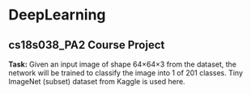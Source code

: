 # DeepLearning
## cs18s038_PA2 Course Project ##
<b> Task:</b> 
Given an input image of shape 64×64×3 from the dataset, the network will be trained
to classify the image into 1 of 201 classes. Tiny ImageNet (subset) dataset from Kaggle is used here.
